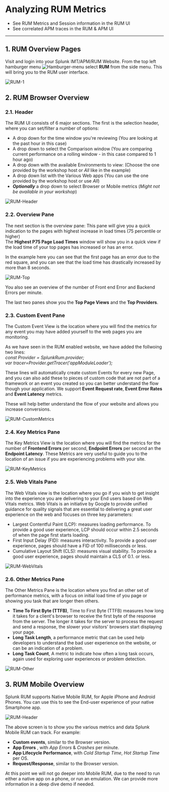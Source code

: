# Analyzing RUM Metrics

* See RUM Metrics and Session information in the RUM UI
* See correlated APM traces in the RUM & APM UI

---

## 1. RUM Overview Pages

Visit and login into your Splunk IMT/APM/RUM Website. From the top left hamburger menu ![Hamburger-menu](../images/dashboards/Hamburgermenu.png) select **RUM** from the side menu. This will bring you to the RUM user interface.

![RUM-1](../images/rum/RUM-1.png)

## 2. RUM Browser Overview

### 2.1. Header

The RUM UI consists of 6 major sections. The first is the selection header, where you can set/filter a number of options:

* A drop down for the time window you're reviewing (You are looking at the past hour in this case)
* A drop down to select the Comparison window (You are comparing current performance on a rolling window   - in this case compared to 1 hour ago)
* A drop down with the available Environments to view:  (Choose the one provided by the workshop host or *All* like in the example)
* A drop down list with the Various Web apps (You can use the one provided by the workshop host or use *All*)
* ***Optionally*** a drop down to select Browser or Mobile metrics (*Might not be available in your workshop*)

![RUM-Header](../images/rum/RUM-Header.png)

### 2.2. Overview Pane

The next section is the overview pane:
This pane will give you a quick indication to the pages with highest increase in load times (75 percentile or higher)  
The **Highest P75 Page Load Times** window will show you in a quick view if the load time of your top pages has increased or has an error.

In the example here you can see that the first page has an error due to the red square, and you can see that the load time has drastically increased by more than 8 seconds.

![RUM-Top](../images/rum/RUM-TOP.png)

You also see an overview of the number of Front end Error and Backend Errors  per minute.

The last two panes show you the **Top Page Views** and the **Top Providers**.

### 2.3. Custom Event Pane

The Custom Event View is the location where you will find the metrics for any event you may have added yourself to the web pages you are monitoring. 

As we have seen in the RUM enabled website, we have added the follwoing two lines:</br>
  *const Provider = SplunkRum.provider; </br>
  var tracer=Provider.getTracer('appModuleLoader');*</br>

These lines  will automatically create custom Events for every new Page, and you can also add these to pieces of custom code that are not part of a framework or an event you created so you can better understand the flow though your application.
We support **Event Request rate**, **Event Error Rates** and **Event Latency** metrics.

These will help better understand the flow of your website and allows you increase conversions.

![RUM-CustomMetrics](../images/rum/RUM-Custom-Events.png)

### 2.4. Key Metrics Pane

The Key Metrics View is the location where you will find the metrics for the number of
**Frontend Errors** per second, **Endpoint Errors** per second an the **Endpoint Latency**.
These Metrics are very useful to guide you to the location of an issue if you are experiencing problems with your site.

![RUM-KeyMetrics](../images/rum/RUM-Key-Metrics.png)

### 2.5. Web Vitals Pane

The Web Vitals view is the location where you go if you wish to get insight into the experience you are delivering to your End users based on Web Vitals metrics.
Web Vitals is an initiative by Google to provide unified guidance for quality signals that are essential to delivering a great user experience on the web and focuses on three key parameters:

* Largest Contentful Paint (LCP): measures loading performance. To provide a good user experience, LCP should occur within 2.5 seconds of when the page first starts loading.
* First Input Delay (FID): measures interactivity. To provide a good user experience, pages should have a FID of 100 milliseconds or less.
* Cumulative Layout Shift (CLS): measures visual stability. To provide a good user experience, pages should maintain a CLS of 0.1. or less.

![RUM-WebVitals](../images/rum/RUM-Web-Vitals.png)

### 2.6. Other Metrics Pane

The Other Metrics Pane is the location where you find an other set of performance metrics, with a focus on initial load time of you page or showing you task that are longer then others.

* **Time To First Byte (TTFB)**, Time to First Byte (TTFB) measures how long it takes for a client's browser to receive the first byte of the response from the server. The longer it takes for the server to process the request and send a response, the slower your visitors' browsers start displaying your page.
* **Long Task Length**, a performance metric that can be used help developers to understand the bad user experience on the website, or can be an indication of a problem.
* **Long Task Count**, A metric to indicate how often a long task occurs, again used for exploring user experiences or problem detection.

![RUM-Other](../images/rum/RUM-Other.png)

## 3. RUM Mobile Overview

Splunk RUM supports Native Mobile RUM, for Apple iPhone and Android Phones. You can use this to see the End-user experience of your native Smartphone app.

![RUM-Header](../images/rum/RUM-Mobile.png)

The above screen is to show you the various metrics and data Splunk Mobile RUM can track. For example:

* **Custom events**, similar to the Browser version.
* **App Errors** , with *App Errors* & *Crashes* per minute.
* **App Lifecycle Performance**, with *Cold Startup Time*, *Hot Startup Time* per OS.
* **Request/Response**, similar to the Browser version.

At this point we will not go deeper into Mobile RUM, due to the need to run either a native app on a phone, or run an emulation. We can provide more information in a deep dive demo if needed.
